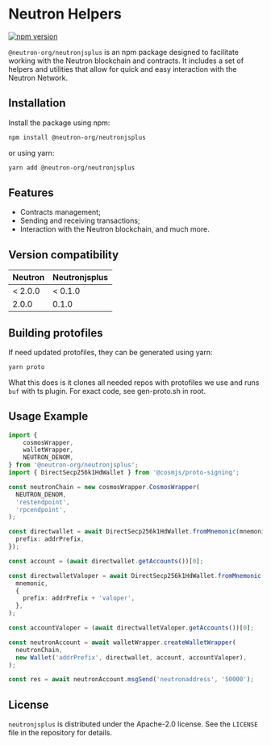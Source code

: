 # Neutron Helpers

[![npm version](https://badge.fury.io/js/@neutron-org%2Fneutronjsplus.svg)](https://badge.fury.io/js/@neutron-org%2Fneutronjsplus)

`@neutron-org/neutronjsplus` is an npm package designed to facilitate working with the Neutron blockchain and contracts. It includes a set of helpers and utilities that allow for quick and easy interaction with the Neutron Network.

## Installation

Install the package using npm:

```bash
npm install @neutron-org/neutronjsplus
```

or using yarn:

```bash
yarn add @neutron-org/neutronjsplus
```

## Features

- Contracts management;
- Sending and receiving transactions;
- Interaction with the Neutron blockchain, and much more.

## Version compatibility

| Neutron | Neutronjsplus |
|---------|---------------|
| < 2.0.0 | < 0.1.0       |
| 2.0.0   | 0.1.0         |

## Building protofiles

If need updated protofiles, they can be generated using yarn:

```bash
yarn proto
```

What this does is it clones all needed repos with protofiles we use and runs `buf` with ts plugin.
For exact code, see gen-proto.sh in root.

## Usage Example

```typescript
import {
    cosmosWrapper,
    walletWrapper,
    NEUTRON_DENOM,
} from '@neutron-org/neutronjsplus';
import { DirectSecp256k1HdWallet } from '@cosmjs/proto-signing';

const neutronChain = new cosmosWrapper.CosmosWrapper(
  NEUTRON_DENOM,
  'restendpoint',
  'rpcendpoint',
);

const directwallet = await DirectSecp256k1HdWallet.fromMnemonic(mnemonic, {
  prefix: addrPrefix,
});

const account = (await directwallet.getAccounts())[0];

const directwalletValoper = await DirectSecp256k1HdWallet.fromMnemonic(
  mnemonic,
  {
    prefix: addrPrefix + 'valoper',
  },
);

const accountValoper = (await directwalletValoper.getAccounts())[0];

const neutronAccount = await walletWrapper.createWalletWrapper(
  neutronChain,
  new Wallet('addrPrefix', directwallet, account, accountValoper),
);

const res = await neutronAccount.msgSend('neutronaddress', '50000');
```

## License

`neutronjsplus` is distributed under the Apache-2.0 license. See the `LICENSE` file in the repository for details.
